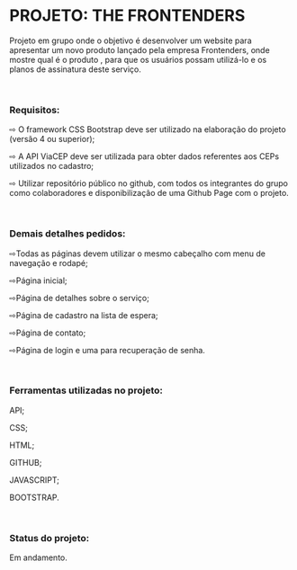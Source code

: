 <h1>PROJETO: THE FRONTENDERS</h1>

<p>Projeto em grupo onde o objetivo é desenvolver um website para apresentar um novo produto lançado pela empresa Frontenders, onde mostre qual é o produto ,
para que os usuários possam utilizá-lo e os planos de assinatura deste serviço.</p>
<br>

<h3><span>Requisitos:<span></h3> 

  <p>⇨ O framework CSS Bootstrap deve ser utilizado na elaboração do projeto (versão 4 ou superior);</p> 
   <p>⇨ A API ViaCEP deve ser utilizada para obter dados referentes aos CEPs utilizados no cadastro;</p>
    <p>⇨ Utilizar repositório público no github, com todos os integrantes do grupo como colaboradores e disponibilização de uma Github Page com o projeto.</p>
  <br>

 <h3>Demais detalhes pedidos:</h3>

   <p>⇨Todas as páginas devem utilizar o mesmo cabeçalho com menu de navegação e rodapé;</p>
    <p>⇨Página inicial;</p>
     <p>⇨Página de detalhes sobre o serviço;</p>
      <p>⇨Página de cadastro na lista de espera;</p>
       <p>⇨Página de contato;</p>
        <p>⇨Página de login e uma para recuperação de senha.</p>
  <br>
 
 <h3>Ferramentas utilizadas no projeto:</h3>

   <p>API;</p>
    <p>CSS;</p>
     <p>HTML;</p>
      <p>GITHUB;</p>
       <p>JAVASCRIPT;</p>
        <p>BOOTSTRAP.</p>
<br>
 <h3>Status do projeto:</h3>
  <p>Em andamento.</p>

